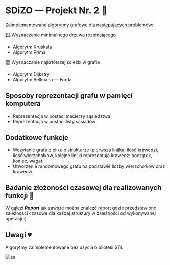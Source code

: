 # SDiZO —  Projekt Nr. 2 🏁
Zaimplementowane algorytmy grafowe dla następujących problemów:   
  
1️⃣ Wyznaczanie minimalnego drzewa rozpinającego  
- Algorytm Kruskala  
- Algorytm Prima  

2️⃣ Wyznaczanie najkrtótszej ścieżki w grafie    
- Algorytm Dijkstry  
- Algorytm Bellmana — Forda    
## Sposoby reprezentacji grafu w pamięci komputera  
- Reprezentacja w postaci macierzy sąsiedztwa
- Reprezentacja w postaci listy sąsiadów
## Dodatkowe funkcje
- Wczytanie grafu z pliku o strukturze (pierwsza linijka, ilość krawedzi, ilość wierzchołków, kolejne linijki reprezentują krawedź: początek, koniec, waga).
- Utworzenie randomowego grafu na podstawie liczby wierzchołków oraz krawędzi.
## Badanie złożoności czasowej dla realizowanych funkcji 📝
W gąłęzi ***Raport*** jak zawsze można znaleźć raport gdzie przedstawiono załeżności czasowe dla każdej struktury w zależności od wykonywanej operacji :)  
## Uwagi 💔
Algorytmy zaimplementowane bez użycia biblioteki STL  
  
![ss](https://media.giphy.com/media/l3xxTjIXYy3gchiH3L/giphy.gif)

